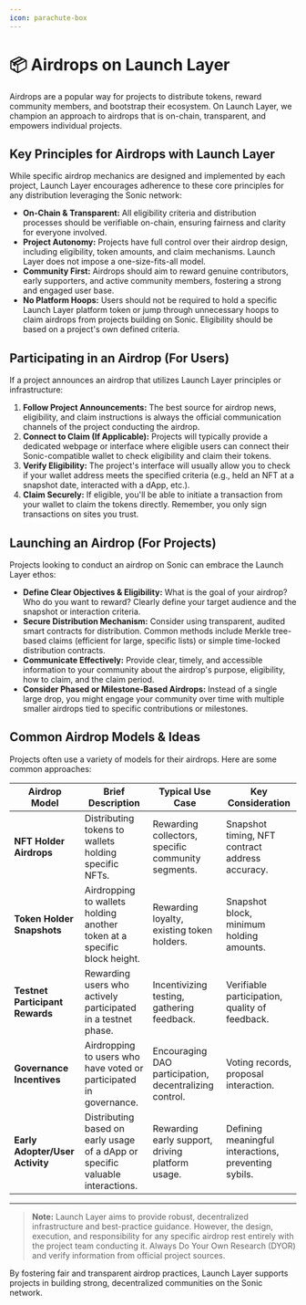 ```yaml
---
icon: parachute-box
---
```


# 📦 Airdrops on Launch Layer

Airdrops are a popular way for projects to distribute tokens, reward community members, and bootstrap their ecosystem. On Launch Layer, we champion an approach to airdrops that is on-chain, transparent, and empowers individual projects.

## Key Principles for Airdrops with Launch Layer

While specific airdrop mechanics are designed and implemented by each project, Launch Layer encourages adherence to these core principles for any distribution leveraging the Sonic network:

* **On-Chain & Transparent:** All eligibility criteria and distribution processes should be verifiable on-chain, ensuring fairness and clarity for everyone involved.
* **Project Autonomy:** Projects have full control over their airdrop design, including eligibility, token amounts, and claim mechanisms. Launch Layer does not impose a one-size-fits-all model.
* **Community First:** Airdrops should aim to reward genuine contributors, early supporters, and active community members, fostering a strong and engaged user base.
* **No Platform Hoops:** Users should not be required to hold a specific Launch Layer platform token or jump through unnecessary hoops to claim airdrops from projects building on Sonic. Eligibility should be based on a project's own defined criteria.

## Participating in an Airdrop (For Users)

If a project announces an airdrop that utilizes Launch Layer principles or infrastructure:

1. **Follow Project Announcements:** The best source for airdrop news, eligibility, and claim instructions is always the official communication channels of the project conducting the airdrop.
2. **Connect to Claim (If Applicable):** Projects will typically provide a dedicated webpage or interface where eligible users can connect their Sonic-compatible wallet to check eligibility and claim their tokens.
3. **Verify Eligibility:** The project's interface will usually allow you to check if your wallet address meets the specified criteria (e.g., held an NFT at a snapshot date, interacted with a dApp, etc.).
4. **Claim Securely:** If eligible, you'll be able to initiate a transaction from your wallet to claim the tokens directly. Remember, you only sign transactions on sites you trust.

## Launching an Airdrop (For Projects)

Projects looking to conduct an airdrop on Sonic can embrace the Launch Layer ethos:

* **Define Clear Objectives & Eligibility:** What is the goal of your airdrop? Who do you want to reward? Clearly define your target audience and the snapshot or interaction criteria.
* **Secure Distribution Mechanism:** Consider using transparent, audited smart contracts for distribution. Common methods include Merkle tree-based claims (efficient for large, specific lists) or simple time-locked distribution contracts.
* **Communicate Effectively:** Provide clear, timely, and accessible information to your community about the airdrop's purpose, eligibility, how to claim, and the claim period.
* **Consider Phased or Milestone-Based Airdrops:** Instead of a single large drop, you might engage your community over time with multiple smaller airdrops tied to specific contributions or milestones.

## Common Airdrop Models & Ideas

Projects often use a variety of models for their airdrops. Here are some common approaches:

| Airdrop Model                   | Brief Description                                                              | Typical Use Case                                       | Key Consideration                                    |
| ------------------------------- | ------------------------------------------------------------------------------ | ------------------------------------------------------ | ---------------------------------------------------- |
| **NFT Holder Airdrops**         | Distributing tokens to wallets holding specific NFTs.                          | Rewarding collectors, specific community segments.     | Snapshot timing, NFT contract address accuracy.      |
| **Token Holder Snapshots**      | Airdropping to wallets holding another token at a specific block height.       | Rewarding loyalty, existing token holders.             | Snapshot block, minimum holding amounts.             |
| **Testnet Participant Rewards** | Rewarding users who actively participated in a testnet phase.                  | Incentivizing testing, gathering feedback.             | Verifiable participation, quality of feedback.       |
| **Governance Incentives**       | Airdropping to users who have voted or participated in governance.             | Encouraging DAO participation, decentralizing control. | Voting records, proposal interaction.                |
| **Early Adopter/User Activity** | Distributing based on early usage of a dApp or specific valuable interactions. | Rewarding early support, driving platform usage.       | Defining meaningful interactions, preventing sybils. |

***

> **Note:** Launch Layer aims to provide robust, decentralized infrastructure and best-practice guidance. However, the design, execution, and responsibility for any specific airdrop rest entirely with the project team conducting it. Always Do Your Own Research (DYOR) and verify information from official project sources.

By fostering fair and transparent airdrop practices, Launch Layer supports projects in building strong, decentralized communities on the Sonic network.
